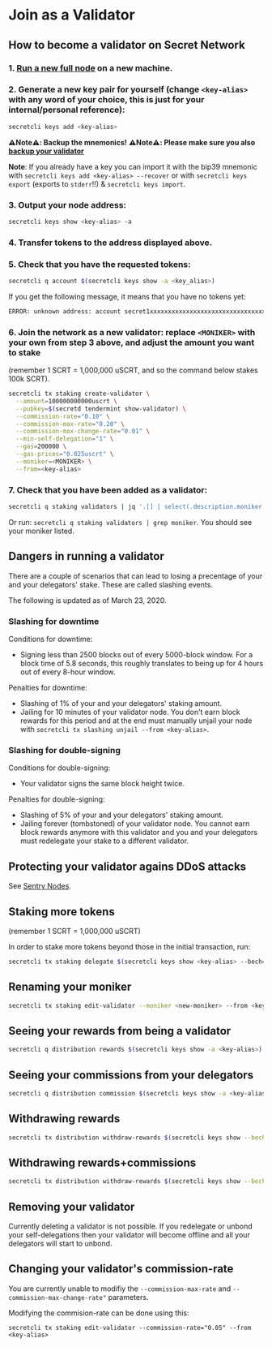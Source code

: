 # Join as a Validator

## How to become a validator on Secret Network

### 1. [Run a new full node](/validators-and-full-nodes/run-full-node-mainnet.md) on a new machine.

### 2. Generate a new key pair for yourself (change `<key-alias>` with any word of your choice, this is just for your internal/personal reference):

```bash
secretcli keys add <key-alias>
```

**:warning:Note:warning:: Backup the mnemonics!**
**:warning:Note:warning:: Please make sure you also [backup your validator](/validators-and-full-nodes/backup-a-validator.md)**

**Note**: If you already have a key you can import it with the bip39 mnemonic with `secretcli keys add <key-alias> --recover` or with `secretcli keys export` (exports to `stderr`!!) & `secretcli keys import`.

### 3. Output your node address:

```bash
secretcli keys show <key-alias> -a
```

### 4. Transfer tokens to the address displayed above.

### 5. Check that you have the requested tokens:

```bash
secretcli q account $(secretcli keys show -a <key_alias>)
```

If you get the following message, it means that you have no tokens yet:

```bash
ERROR: unknown address: account secret1xxxxxxxxxxxxxxxxxxxxxxxxxxxxxxxxxxxxxx does not exist
```

### 6. Join the network as a new validator: replace `<MONIKER>` with your own from step 3 above, and adjust the amount you want to stake

(remember 1 SCRT = 1,000,000 uSCRT, and so the command below stakes 100k SCRT).

```bash
secretcli tx staking create-validator \
  --amount=100000000000uscrt \
  --pubkey=$(secretd tendermint show-validator) \
  --commission-rate="0.10" \
  --commission-max-rate="0.20" \
  --commission-max-change-rate="0.01" \
  --min-self-delegation="1" \
  --gas=200000 \
  --gas-prices="0.025uscrt" \
  --moniker=<MONIKER> \
  --from=<key-alias>
```

### 7. Check that you have been added as a validator:

```bash
secretcli q staking validators | jq '.[] | select(.description.moniker == "<MONIKER>")'
```

Or run: `secretcli q staking validators | grep moniker`. You should see your moniker listed.


## Dangers in running a validator

There are a couple of scenarios that can lead to losing a precentage of your and your delegators' stake. These are called slashing events.

The following is updated as of March 23, 2020.

### Slashing for downtime

Conditions for downtime:

- Signing less than 2500 blocks out of every 5000-block window. For a block time of 5.8 seconds, this roughly translates to being up for 4 hours out of every 8-hour window.

Penalties for downtime:

- Slashing of 1% of your and your delegators' staking amount.
- Jailing for 10 minutes of your validator node. You don't earn block rewards for this period and at the end must manually unjail your node with `secretcli tx slashing unjail --from <key-alias>`.

### Slashing for double-signing

Conditions for double-signing:

- Your validator signs the same block height twice.

Penalties for double-signing:

- Slashing of 5% of your and your delegators' staking amount.
- Jailing forever (tombstoned) of your validator node. You cannot earn block rewards anymore with this validator and you and your delegators must redelegate your stake to a different validator.

## Protecting your validator agains DDoS attacks

See [Sentry Nodes](/validators-and-full-nodes/sentry-nodes.md).

## Staking more tokens

(remember 1 SCRT = 1,000,000 uSCRT)

In order to stake more tokens beyond those in the initial transaction, run:

```bash
secretcli tx staking delegate $(secretcli keys show <key-alias> --bech=val -a) <amount>uscrt --from <key-alias>
```

## Renaming your moniker

```bash
secretcli tx staking edit-validator --moniker <new-moniker> --from <key-alias>
```

## Seeing your rewards from being a validator

```bash
secretcli q distribution rewards $(secretcli keys show -a <key-alias>)
```

## Seeing your commissions from your delegators

```bash
secretcli q distribution commission $(secretcli keys show -a <key-alias> --bech=val)
```

## Withdrawing rewards

```bash
secretcli tx distribution withdraw-rewards $(secretcli keys show --bech=val -a <key-alias>) --from <key-alias>
```

## Withdrawing rewards+commissions

```bash
secretcli tx distribution withdraw-rewards $(secretcli keys show --bech=val -a <key-alias>) --from <key-alias> --commission
```

## Removing your validator

Currently deleting a validator is not possible. If you redelegate or unbond your self-delegations then your validator will become offline and all your delegators will start to unbond.

## Changing your validator's commission-rate

You are currently unable to modifiy the  `--commission-max-rate` and `--commission-max-change-rate"` parameters.

Modifying the commision-rate can be done using this:
```
secretcli tx staking edit-validator --commission-rate="0.05" --from <key-alias>
```
